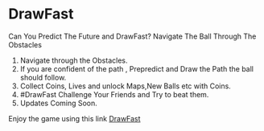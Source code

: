 # DrawFast

Can You Predict The Future and DrawFast? Navigate The Ball Through The Obstacles

1) Navigate through the Obstacles.
2) If you are confident of the path , Prepredict and Draw the Path the ball should follow.
3) Collect Coins, Lives and unlock Maps,New Balls etc with Coins.
4) #DrawFast Challenge Your Friends and Try to beat them.
5) Updates Coming Soon.

Enjoy the game using this link
<a href="https://play.google.com/store/apps/details?id=com.Codeiatio.Drawfast" target="_blank" rel="nofollow">DrawFast</a>
